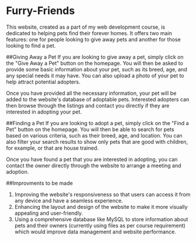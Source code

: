 # Furry-Friends

This website, created as a part of my web development course, is dedicated to helping pets find their forever homes. It offers two main features: one for people looking to give away pets and another for those looking to find a pet.

##Giving Away a Pet
If you are looking to give away a pet, simply click on the "Give Away a Pet" button on the homepage. You will then be asked to provide some basic information about your pet, such as its breed, age, and any special needs it may have. You can also upload a photo of your pet to help attract potential adopters.

Once you have provided all the necessary information, your pet will be added to the website's database of adoptable pets. Interested adopters can then browse through the listings and contact you directly if they are interested in adopting your pet.

##Finding a Pet
If you are looking to adopt a pet, simply click on the "Find a Pet" button on the homepage. You will then be able to search for pets based on various criteria, such as their breed, age, and location. You can also filter your search results to show only pets that are good with children, for example, or that are house trained.

Once you have found a pet that you are interested in adopting, you can contact the owner directly through the website to arrange a meeting and adoption.

##Improvments to be made
1) Improving the website's responsiveness so that users can access it from any device and have a seamless experience.
2) Enhancing the layout and design of the website to make it more visually appealing and user-friendly.
3) Using a comprehensive database like MySQL to store information about pets and their owners (currently using files as per course requirement) which would improve data management and website performance.
